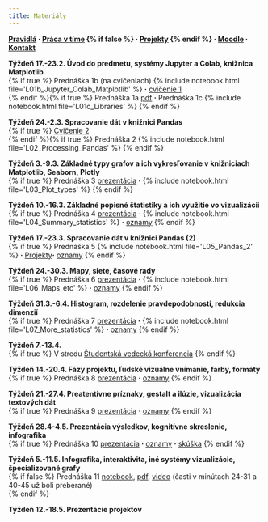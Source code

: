 ```yaml
---
title: Materiály
---
```


**[Pravidlá](./Rules.md) · [Práca v tíme](./Groups.md) {% if false %} · [Projekty](./Projects.md) {% endif %} · [Moodle](https://moodle.uniba.sk/course/view.php?id=3421) · [Kontakt](./Contact.md)**

**Týždeň 17.-23.2. Úvod do predmetu, systémy Jupyter a Colab, knižnica Matplotlib**<br>{% if true %}
Prednáška 1b (na cvičeniach) {% include notebook.html file='L01b_Jupyter_Colab_Matplotlib' %} **·**
[cvičenie 1](./Tutorial1.md)<br> {% endif %}{% if true %}
Prednáška 1a [pdf](./pdf/L01a_visualization_history.pdf) **·** 
Prednáška 1c {% include notebook.html file='L01c_Libraries' %}
{% endif %}

**Týždeň 24.-2.3. Spracovanie dát v knižnici Pandas**<br>{% if true %}
[Cvičenie 2](./Tutorial2.md)<br>{% endif %}{% if true %}
Prednáška 2 {% include notebook.html file='L02_Processing_Pandas' %}
{% endif %}

**Týždeň 3.-9.3. Základné typy grafov a ich vykresľovanie v knižniciach Matplotlib, Seaborn, Plotly**<br>{% if true %}
Prednáška 3 [prezentácia](./pdf/L03a_Plot_types.pdf)  **·**  {% include notebook.html file='L03_Plot_types' %}
{% endif %}

**Týždeň 10.-16.3. Základné popisné štatistiky a ich využitie vo vizualizácii**<br>{% if true %}
Prednáška 4 [prezentácia](./pdf/L04a_Summary_statistics.pdf)  **·**  {% include notebook.html file='L04_Summary_statistics' %} **·**  [oznamy](./L04-notes.md)
{% endif %}

**Týždeň 17.-23.3. Spracovanie dát v knižnici Pandas (2)**<br>{% if true %}
Prednáška 5  {% include notebook.html file='L05_Pandas_2' %} **·** [Projekty](./Projects.md)**·**  [oznamy](./L05-notes.md)
{% endif %}

**Týždeň 24.-30.3. Mapy, siete, časové rady**<br>{% if true %}
Prednáška 6 [prezentácia](./pdf/L06a_Maps_etc.pdf)  **·** {% include notebook.html file='L06_Maps_etc' %} **·**  [oznamy](./L06-notes.md)
{% endif %}

**Týždeň 31.3.-6.4. Histogram, rozdelenie pravdepodobnosti, redukcia dimenzií**<br>{% if true %}
Prednáška 7 [prezentácia](./pdf/L07a_More_statistics.pdf) **·** {% include notebook.html file='L07_More_statistics' %} **·** [oznamy](./L07-notes.md)
{% endif %}

**Týždeň 7.-13.4.**<br>{% if true %}
V stredu [Študentská vedecká konferencia](https://zona.fmph.uniba.sk/studentska-vedecka-konferencia/)
{% endif %}

**Týždeň 14.-20.4. Fázy projektu, ľudské vizuálne vnímanie, farby, formáty**<br>{% if true %}
Prednáška 8 [prezentácia](./pdf/L08_Perception_colors.pdf) **·** [oznamy](./L08-notes.md)
{% endif %}

**Týždeň 21.-27.4. Preatentívne príznaky, gestalt a ilúzie, vizualizácia textových dát**<br>{% if true %}
Prednáška 9 [prezentácia](./pdf/L09_Preattentive_and_Gestalt.pdf) **·** [oznamy](./L09-notes.md)
{% endif %}

**Týždeň 28.4-4.5. Prezentácia výsledkov, kognitívne skreslenie, infografika**<br>{% if true %}
Prednáška 10 [prezentácia](./pdf/L10_Presentation.pdf) **·** [oznamy](./L10-notes.md) **·** [skúška](./Exam.md)
{% endif %}

**Týždeň 5.-11.5. Infografika, interaktivita, iné systémy vizualizácie, špecializované grafy**<br>{% if false %}
Prednáška 11 [notebook](https://colab.research.google.com/github/bbrejova/viz/blob/master/notebooks/L11_Miscelaneous.ipynb), [pdf](./pdf/L11_Miscelaneous.pdf), [video](https://youtu.be/yW-qopCn5fw) (časti v minútach 24-31 a 40-45 už boli preberané) <!-- **·** [oznamy](./L11-notes.md)--><br>
{% endif %}

**Týždeň 12.-18.5. Prezentácie projektov**
